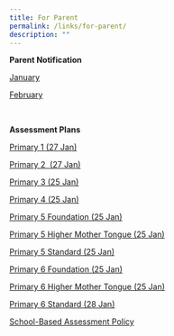 ```yaml
---
title: For Parent
permalink: /links/for-parent/
description: ""
---
```

**Parent Notification**

[January](/files/Parent%20Notification_Jan%202023%20(Final).pdf)

[February](/files/Parent%20Notification_Feb%202023%20(Final).pdf)

<br>

**Assessment Plans**  

[Primary 1 (27 Jan)](https://www-stgabrielspri-moe-edu-sg-admin.cwp.sg/qql/slot/u173/For%20Parent/2023/Assessment%20Plans/25%20JAN/2023_Primary%201_Non-Weighted_Assessment%20Plan_27%20January.pdf)

[Primary 2  (27 Jan)](https://www-stgabrielspri-moe-edu-sg-admin.cwp.sg/qql/slot/u173/For%20Parent/2023/Assessment%20Plans/25%20JAN/2023_Primary%202_Non-Weighted_Assessment%20Plan_27%20January.pdf)

[Primary 3 (25 Jan)](https://www-stgabrielspri-moe-edu-sg-admin.cwp.sg/qql/slot/u173/For%20Parent/2023/Assessment%20Plans/25%20JAN/2023_Primary%203_Assessment%20Plan_25%20January.pdf)

[Primary 4 (25 Jan)](https://www-stgabrielspri-moe-edu-sg-admin.cwp.sg/qql/slot/u173/For%20Parent/2023/Assessment%20Plans/25%20JAN/2023_Primary%204_Assessment%20Plan_25%20January.pdf)

[Primary 5 Foundation (25 Jan)](https://www-stgabrielspri-moe-edu-sg-admin.cwp.sg/qql/slot/u173/For%20Parent/2023/Assessment%20Plans/25%20JAN/2023_Primary%205%20Foundation%20Subjects_Assessment%20Plan_25%20January.pdf)

[Primary 5 Higher Mother Tongue (25 Jan)](https://www-stgabrielspri-moe-edu-sg-admin.cwp.sg/qql/slot/u173/For%20Parent/2023/Assessment%20Plans/25%20JAN/2023_Primary%205%20Higher%20Mother%20Tongue%20Languages_25%20January.pdf)

[Primary 5 Standard (25 Jan)](https://www-stgabrielspri-moe-edu-sg-admin.cwp.sg/qql/slot/u173/For%20Parent/2023/Assessment%20Plans/25%20JAN/2023_Primary%205_Assessment%20Plan_25%20January.pdf)

[Primary 6 Foundation (25 Jan)](https://www-stgabrielspri-moe-edu-sg-admin.cwp.sg/qql/slot/u173/For%20Parent/2023/Assessment%20Plans/25%20JAN/2023_Primary%206%20Foundation%20Subjects_Assessment%20Plan_25%20January.pdf)

[Primary 6 Higher Mother Tongue (25 Jan)](https://www-stgabrielspri-moe-edu-sg-admin.cwp.sg/qql/slot/u173/For%20Parent/2023/Assessment%20Plans/25%20JAN/2023_Primary%206%20Higher%20Mother%20Tongue%20Languages_25%20January.pdf)

[Primary 6 Standard (28 Jan)](https://www-stgabrielspri-moe-edu-sg-admin.cwp.sg/qql/slot/u173/For%20Parent/2023/Assessment%20Plans/25%20JAN/2023_Primary%206_Assessment%20Plan_28%20January.pdf)

[School-Based Assessment Policy](https://www-stgabrielspri-moe-edu-sg-admin.cwp.sg/qql/slot/u173/For%20Parent/2023/Assessment%20Plans/25%20JAN/School-Based%20Assessment%20Policy.pdf)